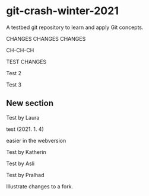 # git-crash-winter-2021

A testbed git repository to learn and apply Git concepts.

CHANGES CHANGES CHANGES

CH-CH-CH

TEST CHANGES

Test 2

Test 3

## New section

Test by Laura

test (2021. 1. 4)

easier in the webversion

Test by Katherin

Test by Asli

Test by Pralhad

Illustrate changes to a fork.
